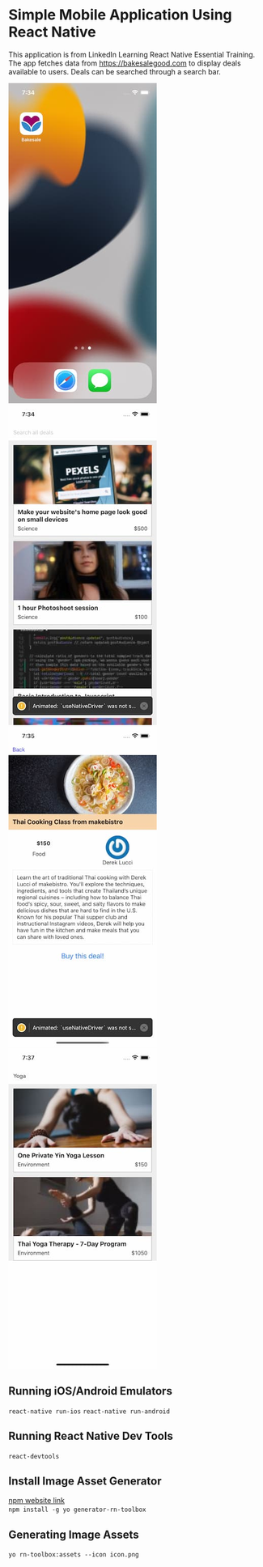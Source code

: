 # Simple Mobile Application Using React Native
This application is from LinkedIn Learning React Native Essential Training. The app fetches data from https://bakesalegood.com to display deals available to users. Deals can be searched through a search bar. 

![app icon](./assets/app-icon.jpg)![app icon](./assets/app-home.jpg)![app icon](./assets/deal.jpg)![app icon](./assets/deal-search.jpg)

## Running iOS/Android Emulators 
`react-native run-ios`
`react-native run-android`
## Running React Native Dev Tools
`react-devtools`
## Install Image Asset Generator
[npm website link](https://www.npmjs.com/package/generator-rn-toolbox)<br>
`npm install -g yo generator-rn-toolbox`

## Generating Image Assets
`yo rn-toolbox:assets --icon icon.png`